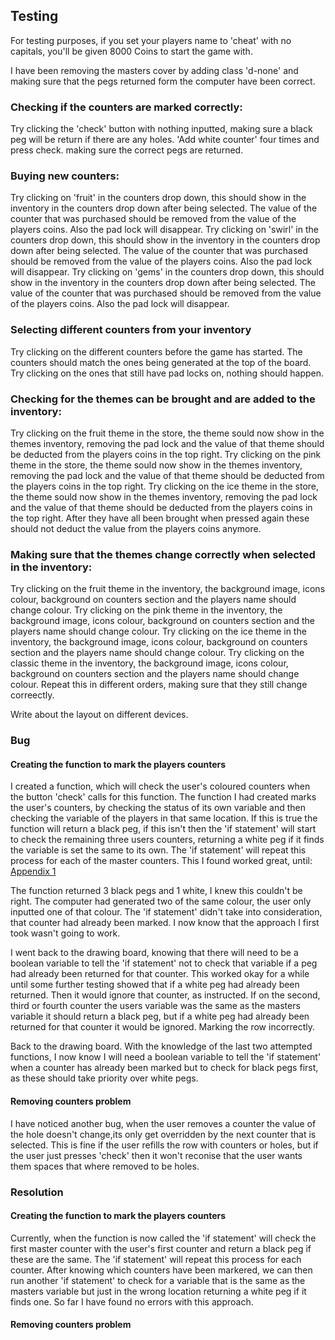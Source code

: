 ## Testing

For testing purposes, if you set your players name to 'cheat' with no capitals, you'll be given 8000 Coins to start the game with.

I have been removing the masters cover by adding class 'd-none' and making sure that the pegs returned form the computer have been correct. 

### Checking if the counters are marked correctly:
Try clicking the 'check' button with nothing inputted, making sure a black peg will be return if there are any holes.
'Add white counter' four times and press check. making sure the correct pegs are returned.




### Buying new counters:
Try clicking on 'fruit' in the counters drop down, this should show in the inventory in the counters drop down after being selected. The value of the counter that was purchased should be removed from the value of the players coins. Also the pad lock will disappear.
Try clicking on 'swirl' in the counters drop down, this should show in the inventory in the counters drop down after being selected. The value of the counter that was purchased should be removed from the value of the players coins. Also the pad lock will disappear.
Try clicking on 'gems' in the counters drop down, this should show in the inventory in the counters drop down after being selected. The value of the counter that was purchased should be removed from the value of the players coins. Also the pad lock will disappear.

### Selecting different counters from your inventory
Try clicking on the different counters before the game has started. The counters should match the ones being generated at the top of the board.
Try clicking on the ones that still have pad locks on, nothing should happen.

### Checking for the themes can be brought and are added to the inventory:
Try clicking on the fruit theme in the store, the theme sould now show in the themes inventory, removing the pad lock and the value of that theme should be deducted from the players coins in the top right.
Try clicking on the pink theme in the store, the theme sould now show in the themes inventory, removing the pad lock and the value of that theme should be deducted from the players coins in the top right.
Try clicking on the ice theme in the store, the theme sould now show in the themes inventory, removing the pad lock and the value of that theme should be deducted from the players coins in the top right.
After they have all been brought when pressed again these should not deduct the value from the players coins anymore.

### Making sure that the themes change correctly when selected in the inventory:
Try clicking on the fruit theme in the inventory, the background image, icons colour, background on counters section and the players name should change colour.
Try clicking on the pink theme in the inventory, the background image, icons colour, background on counters section and the players name should change colour.
Try clicking on the ice theme in the inventory, the background image, icons colour, background on counters section and the players name should change colour.
Try clicking on the classic theme in the inventory, the background image, icons colour, background on counters section and the players name should change colour.
Repeat this in different orders, making sure that they still change correectly.




Write about the layout on different devices.

### Bug

#### Creating the function to mark the players counters

I created a function, which will check the user's coloured counters when the button 'check' calls for this function. The function I had created marks the user's counters, by checking the status of its own variable and then checking the variable of the players in that same location. If this is true the function will return a black peg, if this isn't then the 'if statement' will start to check the remaining three users counters, returning a white peg if it finds the variable is set the same to its own. The 'if statement' will repeat this process for each of the master counters. This I found worked great, until:
[Appendix 1](https://github.com/Fordalex/master-mind-project/blob/master/testing/automatic-marking-problem.png)

The function returned 3 black pegs and 1 white, I knew this couldn't be right. The computer had generated two of the same colour, the user only inputted one of that colour. The 'if statement' didn't take into consideration, that counter had already been marked. I now know that the approach I first took wasn't going to work.

I went back to the drawing board, knowing that there will need to be a boolean variable to tell the 'if statement' not to check that variable if a peg had already been returned for that counter. This worked okay for a while until some further testing showed that if a white peg had already been returned. Then it would ignore that counter, as instructed. If on the second, third or fourth counter the users variable was the same as the masters variable it should return a black peg, but if a white peg had already been returned for that counter it would be ignored. Marking the row incorrectly.

Back to the drawing board. With the knowledge of the last two attempted functions, I now know I will need a boolean variable to tell the 'if statement' when a counter has already been marked but to check for black pegs first, as these should take priority over white pegs.

#### Removing counters problem

I have noticed another bug, when the user removes a counter the value of the hole doesn't change,its only get overridden by the next counter that is selected. This is fine if the user refills the row with counters or holes, but if the user just presses 'check' then it won't reconise that the user wants them spaces that where removed to be holes.

### Resolution

#### Creating the function to mark the players counters

Currently, when the function is now called the 'if statement' will check the first master counter with the user's first counter and return a black peg if these are the same. The 'if statement' will repeat this process for each counter. After knowing which counters have been markered, we can then run another 'if statement' to check for a variable that is the same as the masters variable but just in the wrong location returning a white peg if it finds one. So far I have found no errors with this approach.

#### Removing counters problem